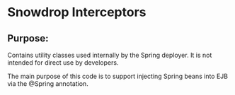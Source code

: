 Snowdrop Interceptors
=====================

Purpose:
--------

Contains utility classes used internally by the Spring deployer. It is not intended for direct use by developers.

The main purpose of this code is to support injecting Spring beans into EJB via the @Spring annotation. 
